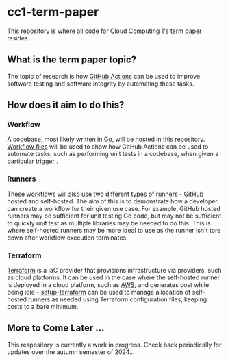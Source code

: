 # cc1-term-paper
This repository is where all code for Cloud Computing 1's term paper resides. 

## What is the term paper topic? 
The topic of research is how [GitHub Actions](https://docs.github.com/en/actions/writing-workflows/quickstart) can be used to improve software testing and software integrity by automating these tasks. 

## How does it aim to do this? 

### Workflow
A codebase, most likely written in [Go](https://go.dev/doc/), will be hosted in this repository. [Workflow files](https://docs.github.com/en/actions/writing-workflows/about-workflows#about-workflows) will be used to show how GitHub Actions can be used to automate tasks, such as performing unit tests in a codebase, when given a particular [trigger](https://docs.github.com/en/actions/writing-workflows/choosing-when-your-workflow-runs/triggering-a-workflow#about-workflow-triggers) . 

### Runners
These workflows will also use two different types of [runners](https://docs.github.com/en/actions/writing-workflows/choosing-where-your-workflow-runs/choosing-the-runner-for-a-job) - GitHub hosted and self-hosted. The aim of this is to demonstrate how a developer can create a workflow for their given use case. For example, GitHub hosted runners may be sufficient for unit testing Go code, but may not be sufficient to quickly unit test as multiple libraries may be needed to do this. This is where self-hosted runners may be more ideal to use as the runner isn't tore down after workflow execution terminates. 

### Terraform
[Terraform](https://developer.hashicorp.com/terraform/intro) is a IaC provider that provisions infrastructure via providers, such as cloud platforms. It can be used in the case where the self-hosted runner is deployed in a cloud platform, such as [AWS](https://aws.amazon.com/), and generates cost while being idle - [setup-terraform](https://github.com/hashicorp/setup-terraform) can be used to manage allocation of self-hosted runners as needed using Terraform configuration files, keeping costs to a bare minimum. 

## More to Come Later ...
This respository is currently a work in progress. Check back periodically for updates over the autumn semester of 2024...
